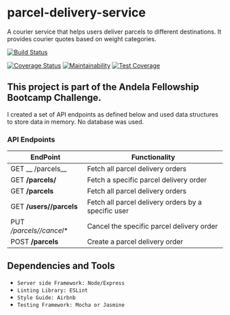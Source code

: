 # parcel-delivery-service
A courier service that helps users deliver parcels to different destinations. It provides courier quotes based on weight categories.

[![Build Status](https://travis-ci.org/emmsdan/parcel-delivery-service.png?branch=heroku-deploy)](https://travis-ci.org/emmsdan/parcel-delivery-service)

[![Coverage Status](https://coveralls.io/repos/github/emmsdan/parcel-delivery-service/badge.svg?branch=master)](https://coveralls.io/github/emmsdan/parcel-delivery-service?branch=master)
[![Maintainability](https://api.codeclimate.com/v1/badges/adea93f107d22afcaaf2/maintainability)](https://codeclimate.com/github/emmsdan/parcel-delivery-service/maintainability)
[![Test Coverage](https://api.codeclimate.com/v1/badges/adea93f107d22afcaaf2/test_coverage)](https://codeclimate.com/github/emmsdan/parcel-delivery-service/test_coverage)
## This project is part of the Andela Fellowship Bootcamp Challenge.

I created a set of API endpoints as defined below and used data structures
to store data in memory. No database was used.

### API Endpoints

  | EndPoint | Functionality |
  | ------- | ----------- |
  | GET __ /parcels__ | Fetch all parcel delivery orders |
  | GET **/parcels/<parcelId>** | Fetch a specific parcel delivery order |
  | GET **/parcels** | Fetch all parcel delivery orders |
  | GET **/users/<userId>/parcels** | Fetch all parcel delivery orders by a specific user |
  | PUT */parcels/<parcelId>/cancel** | Cancel the specific parcel delivery order |
  | POST **/parcels**  | Create a parcel delivery order |

## Dependencies and Tools

- `Server side Framework: Node/Express`
- `Linting Library: ESLint`
- `Style Guide: Airbnb`
- `Testing Framework: Mocha or Jasmine`

